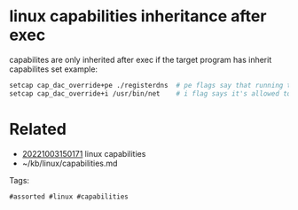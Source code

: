 # linux capabilities inheritance after exec
capabilites are only inherited after exec if the target program has inherit capabilites set
example:
```bash
setcap cap_dac_override+pe ./registerdns  # pe flags say that running the program acquires the capability.
setcap cap_dac_override+i /usr/bin/net    # i flag says it's allowed to inherit the capability from the calling program.
```

# Related

- [20221003150171](/zet/20221003150171/README.md) linux capabilities
- ~/kb/linux/capabilities.md

Tags:

    #assorted #linux #capabilities
